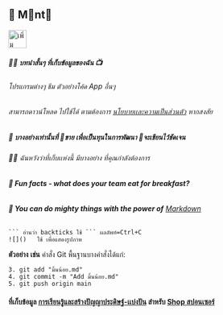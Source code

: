 ## 🐾 M📌nt🌙
<body>
    <a href="https://lin.ee/jRW9a2Uj"><img src="https://scdn.line-apps.com/n/line_add_friends/btn/th.png" alt="เพิ่มเพื่อน" height="36" border="0"></a>
</body>

##### 🙋‍♀️ บทนำสั้นๆ ที่เก็บข้อมูลของฉัน 📺
###### โปรแกรมต่างๆ ธีม ตัวอย่างโค้ด App อื่นๆ 
###### สามารถดาวน์โหลด ไปใช้ได้ ตามต้องการ [นโยบายเเละความเป็นส่วนตัว](นโยบายที่เก็บ.md) หากสงสัย
##### 🌈 บางอย่างเท่านั้นที่ 📌ขาย เพื่อเป็นทุนในการพัฒนา 🐾จะเขียนไว้ชัดเจน

######  👩‍💻 ฉันหวังว่าที่เก็บเเห่งนี้ มีบางอย่าง ที่คุณกำลังต้องการ
###### **🍿 Fun facts - what does your team eat for breakfast?**

###### **🧙 You can do mighty things with the power of** [Markdown](https://docs.github.com/github/writing-on-github/getting-started-with-writing-and-formatting-on-github/basic-writing-and-formatting-syntax)

```
``` อ่านว่า backticks ใช้ ``` ผลลัพท์=Ctrl+C
![]()   ใช้ เพื่อแสดงรูปภาพ
```

**ตัวอย่าง** **เช่น**  คำสั่ง Git พื้นฐานบางคำสั่งได้แก่:
```
3. git add "มิ้นน้อย.md"
4. git commit -m "Add มิ้นน้อย.md"
5. git push origin main
```

#### ที่เก็บข้อมูล [การเรียนรู้และสร้างปัญญาประดิษฐ์-เเบ่งปัน](./ชุดการเรียนรู้และสร้างปัญญาประดิษฐ์-เเบ่งปัน.md) สำหรับ [Shop สปอนเซอร์](Shop.md)

<!--

```
 jiraphinya.coffeecup.com
 g.dev/mint-jiraphinya
 dev.azure.com/ai-jiraphinya/Mint
 medium.com/@mint-jiraphinya
```
-->



